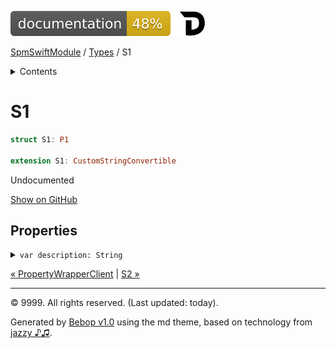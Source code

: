<!--
Bebop simple MD theme
Copyright 2020 Bebop Authors
Licensed under MIT (https://github.com/johnfairh/Bebop/blob/master/LICENSE)
-->
![48%](../badge.svg)
[![Open in Dash](../img/dash.svg)](dash-feed://https%3A%2F%2Fwww%2Egoogle%2Ecom%2F)


[SpmSwiftModule](../index.md)
 / [Types](../types.md?swift) / S1


<details>
<summary>Contents</summary>


[Types](../types.md?swift)

  * [ABaseClass](../types/abaseclass.md?swift)


  * [ADerivedClass](../types/aderivedclass.md?swift)


  * [AnEnum](../types/anenum.md?swift)


  * [FirstProtocol](../types/firstprotocol1.md?swift)


  * [GenericBase](../types/genericbase.md?swift)


  * [Nop](../types/nop.md?swift)


  * [P1](../types.md?swift#p1)


  * [P2](../types.md?swift#p2)


  * [PropertyWrapperClient](../types/propertywrapperclient.md?swift)


  * S1


  * [S2](../types/s2.md?swift)


  * [SecondProtocol](../types/secondprotocol.md?swift)


  * [SpmSwiftModule](../types/spmswiftmodule.md?swift)

    * [Nested1](../types/spmswiftmodule/nested1.md?swift)

    * [Nested2](../types/spmswiftmodule.md?swift#nested2)


  * [T](../types.md?swift#t2)



[Functions](../functions.md?swift)

  * [deprecatedFunction(callback:)](../functions.md?swift#deprecatedfunctioncallback)


  * [functionA(arg1:_:arg3:)](../functions.md?swift#functionaarg1_arg3)



[Operators](../operators.md?swift)

  * [+(T, T)](../operators.md?swift#t-t)



[Extensions](../extensions.md?swift)

  * [Array](../extensions/array.md?swift)


  * [Collection](../extensions/collection.md?swift)


  * [Dictionary](../extensions.md?swift#dictionary)


  * [String.Element](../extensions/stringelement.md?swift)


  * [StringProtocol](../extensions/stringprotocol.md?swift)





</details>

# S1



``` swift
struct S1: P1

extension S1: CustomStringConvertible
```










Undocumented












[Show on GitHub](https://www.bbc.co.uk//Sources/SpmSwiftModule/Protocols.swift#L52)



## Properties









<details>
<summary><code>var description: String</code></summary>








A textual representation of this instance.

Calling this property directly is discouraged. Instead, convert an instance of any type to a string by using the `String(describing:)` initializer. This initializer works with any type, and uses the custom `description` property for types that conform to `CustomStringConvertible`:

``` swift
struct Point: CustomStringConvertible {
    let x: Int, y: Int

    var description: String {
        return "(\(x), \(y))"
    }
}

let p = Point(x: 21, y: 30)
let s = String(describing: p)
print(s)
// Prints "(21, 30)"

```

The conversion of `p` to a string in the assignment to `s` uses the `Point` type’s `description` property.




#### Declaration

``` swift
var description: String { get }
```











[Show on GitHub](https://www.bbc.co.uk//Sources/SpmSwiftModule/Protocols.swift#L55)
</details>





[&laquo; PropertyWrapperClient](../types/propertywrapperclient.md?swift) | [S2 &raquo;](../types/s2.md?swift)


-----
&copy; 9999. All rights reserved. (Last updated: today).


Generated by [Bebop v1.0](https://github.com/johnfairh/Bebop)
using the md theme, based on technology from
[jazzy ♪♫](https://github.com/realm/jazzy).


